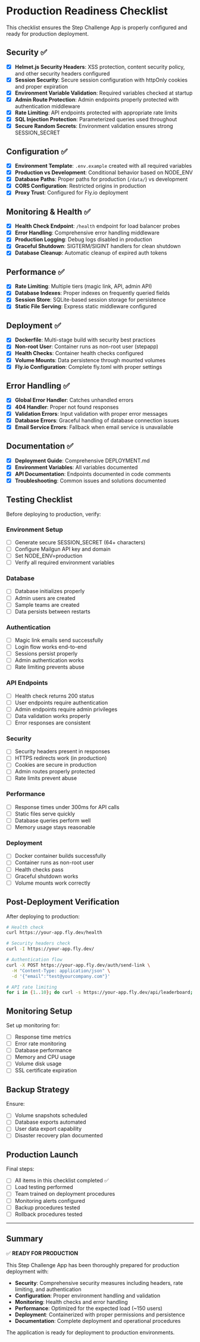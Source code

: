 # Production Readiness Checklist

This checklist ensures the Step Challenge App is properly configured and ready for production deployment.

## Security ✅

- [x] **Helmet.js Security Headers**: XSS protection, content security policy, and other security headers configured
- [x] **Session Security**: Secure session configuration with httpOnly cookies and proper expiration
- [x] **Environment Variable Validation**: Required variables checked at startup
- [x] **Admin Route Protection**: Admin endpoints properly protected with authentication middleware
- [x] **Rate Limiting**: API endpoints protected with appropriate rate limits
- [x] **SQL Injection Protection**: Parameterized queries used throughout
- [x] **Secure Random Secrets**: Environment validation ensures strong SESSION_SECRET

## Configuration ✅

- [x] **Environment Template**: `.env.example` created with all required variables
- [x] **Production vs Development**: Conditional behavior based on NODE_ENV
- [x] **Database Paths**: Proper paths for production (`/data/`) vs development
- [x] **CORS Configuration**: Restricted origins in production
- [x] **Proxy Trust**: Configured for Fly.io deployment

## Monitoring & Health ✅

- [x] **Health Check Endpoint**: `/health` endpoint for load balancer probes
- [x] **Error Handling**: Comprehensive error handling middleware
- [x] **Production Logging**: Debug logs disabled in production
- [x] **Graceful Shutdown**: SIGTERM/SIGINT handlers for clean shutdown
- [x] **Database Cleanup**: Automatic cleanup of expired auth tokens

## Performance ✅

- [x] **Rate Limiting**: Multiple tiers (magic link, API, admin API)
- [x] **Database Indexes**: Proper indexes on frequently queried fields
- [x] **Session Store**: SQLite-based session storage for persistence
- [x] **Static File Serving**: Express static middleware configured

## Deployment ✅

- [x] **Dockerfile**: Multi-stage build with security best practices
- [x] **Non-root User**: Container runs as non-root user (stepapp)
- [x] **Health Checks**: Container health checks configured
- [x] **Volume Mounts**: Data persistence through mounted volumes
- [x] **Fly.io Configuration**: Complete fly.toml with proper settings

## Error Handling ✅

- [x] **Global Error Handler**: Catches unhandled errors
- [x] **404 Handler**: Proper not found responses
- [x] **Validation Errors**: Input validation with proper error messages
- [x] **Database Errors**: Graceful handling of database connection issues
- [x] **Email Service Errors**: Fallback when email service is unavailable

## Documentation ✅

- [x] **Deployment Guide**: Comprehensive DEPLOYMENT.md
- [x] **Environment Variables**: All variables documented
- [x] **API Documentation**: Endpoints documented in code comments
- [x] **Troubleshooting**: Common issues and solutions documented

## Testing Checklist

Before deploying to production, verify:

### Environment Setup
- [ ] Generate secure SESSION_SECRET (64+ characters)
- [ ] Configure Mailgun API key and domain
- [ ] Set NODE_ENV=production
- [ ] Verify all required environment variables

### Database
- [ ] Database initializes properly
- [ ] Admin users are created
- [ ] Sample teams are created
- [ ] Data persists between restarts

### Authentication
- [ ] Magic link emails send successfully
- [ ] Login flow works end-to-end
- [ ] Sessions persist properly
- [ ] Admin authentication works
- [ ] Rate limiting prevents abuse

### API Endpoints
- [ ] Health check returns 200 status
- [ ] User endpoints require authentication
- [ ] Admin endpoints require admin privileges
- [ ] Data validation works properly
- [ ] Error responses are consistent

### Security
- [ ] Security headers present in responses
- [ ] HTTPS redirects work (in production)
- [ ] Cookies are secure in production
- [ ] Admin routes properly protected
- [ ] Rate limits prevent abuse

### Performance
- [ ] Response times under 300ms for API calls
- [ ] Static files serve quickly
- [ ] Database queries perform well
- [ ] Memory usage stays reasonable

### Deployment
- [ ] Docker container builds successfully
- [ ] Container runs as non-root user
- [ ] Health checks pass
- [ ] Graceful shutdown works
- [ ] Volume mounts work correctly

## Post-Deployment Verification

After deploying to production:

```bash
# Health check
curl https://your-app.fly.dev/health

# Security headers check
curl -I https://your-app.fly.dev/

# Authentication flow
curl -X POST https://your-app.fly.dev/auth/send-link \
  -H "Content-Type: application/json" \
  -d '{"email":"test@yourcompany.com"}'

# API rate limiting
for i in {1..10}; do curl -s https://your-app.fly.dev/api/leaderboard; done
```

## Monitoring Setup

Set up monitoring for:
- [ ] Response time metrics
- [ ] Error rate monitoring
- [ ] Database performance
- [ ] Memory and CPU usage
- [ ] Volume disk usage
- [ ] SSL certificate expiration

## Backup Strategy

Ensure:
- [ ] Volume snapshots scheduled
- [ ] Database exports automated
- [ ] User data export capability
- [ ] Disaster recovery plan documented

## Production Launch

Final steps:
- [ ] All items in this checklist completed ✅
- [ ] Load testing performed
- [ ] Team trained on deployment procedures
- [ ] Monitoring alerts configured
- [ ] Backup procedures tested
- [ ] Rollback procedures tested

---

## Summary

✅ **READY FOR PRODUCTION**

This Step Challenge App has been thoroughly prepared for production deployment with:

- **Security**: Comprehensive security measures including headers, rate limiting, and authentication
- **Configuration**: Proper environment handling and validation
- **Monitoring**: Health checks and error handling
- **Performance**: Optimized for the expected load (~150 users)
- **Deployment**: Containerized with proper permissions and persistence
- **Documentation**: Complete deployment and operational procedures

The application is ready for deployment to production environments.